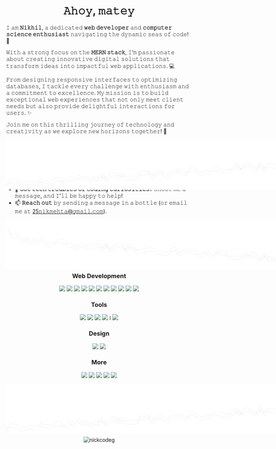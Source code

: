 <h1 align=center>𝙰𝚑𝚘𝚢, 𝚖𝚊𝚝𝚎𝚢</h1>

𝙸 𝚊𝚖 **𝙽𝚒𝚔𝚑𝚒𝚕**, 𝚊 𝚍𝚎𝚍𝚒𝚌𝚊𝚝𝚎𝚍 **𝚠𝚎𝚋 𝚍𝚎𝚟𝚎𝚕𝚘𝚙𝚎𝚛** 𝚊𝚗𝚍 **𝚌𝚘𝚖𝚙𝚞𝚝𝚎𝚛 𝚜𝚌𝚒𝚎𝚗𝚌𝚎 𝚎𝚗𝚝𝚑𝚞𝚜𝚒𝚊𝚜𝚝** 𝚗𝚊𝚟𝚒𝚐𝚊𝚝𝚒𝚗𝚐 𝚝𝚑𝚎 𝚍𝚢𝚗𝚊𝚖𝚒𝚌 𝚜𝚎𝚊𝚜 𝚘𝚏 𝚌𝚘𝚍𝚎! 🌊 

𝚆𝚒𝚝𝚑 𝚊 𝚜𝚝𝚛𝚘𝚗𝚐 𝚏𝚘𝚌𝚞𝚜 𝚘𝚗 𝚝𝚑𝚎 **𝙼𝙴𝚁𝙽 𝚜𝚝𝚊𝚌𝚔**, 𝙸’𝚖 𝚙𝚊𝚜𝚜𝚒𝚘𝚗𝚊𝚝𝚎 𝚊𝚋𝚘𝚞𝚝 𝚌𝚛𝚎𝚊𝚝𝚒𝚗𝚐 𝚒𝚗𝚗𝚘𝚟𝚊𝚝𝚒𝚟𝚎 𝚍𝚒𝚐𝚒𝚝𝚊𝚕 𝚜𝚘𝚕𝚞𝚝𝚒𝚘𝚗𝚜 𝚝𝚑𝚊𝚝 𝚝𝚛𝚊𝚗𝚜𝚏𝚘𝚛𝚖 𝚒𝚍𝚎𝚊𝚜 𝚒𝚗𝚝𝚘 𝚒𝚖𝚙𝚊𝚌𝚝𝚏𝚞𝚕 𝚠𝚎𝚋 𝚊𝚙𝚙𝚕𝚒𝚌𝚊𝚝𝚒𝚘𝚗𝚜. 💻  

𝙵𝚛𝚘𝚖 𝚍𝚎𝚜𝚒𝚐𝚗𝚒𝚗𝚐 𝚛𝚎𝚜𝚙𝚘𝚗𝚜𝚒𝚟𝚎 𝚒𝚗𝚝𝚎𝚛𝚏𝚊𝚌𝚎𝚜 𝚝𝚘 𝚘𝚙𝚝𝚒𝚖𝚒𝚣𝚒𝚗𝚐 𝚍𝚊𝚝𝚊𝚋𝚊𝚜𝚎𝚜, 𝙸 𝚝𝚊𝚌𝚔𝚕𝚎 𝚎𝚟𝚎𝚛𝚢 𝚌𝚑𝚊𝚕𝚕𝚎𝚗𝚐𝚎 𝚠𝚒𝚝𝚑 𝚎𝚗𝚝𝚑𝚞𝚜𝚒𝚊𝚜𝚖 𝚊𝚗𝚍 𝚊 𝚌𝚘𝚖𝚖𝚒𝚝𝚖𝚎𝚗𝚝 𝚝𝚘 𝚎𝚡𝚌𝚎𝚕𝚕𝚎𝚗𝚌𝚎. 𝙼𝚢 𝚖𝚒𝚜𝚜𝚒𝚘𝚗 𝚒𝚜 𝚝𝚘 𝚋𝚞𝚒𝚕𝚍 𝚎𝚡𝚌𝚎𝚙𝚝𝚒𝚘𝚗𝚊𝚕 𝚠𝚎𝚋 𝚎𝚡𝚙𝚎𝚛𝚒𝚎𝚗𝚌𝚎𝚜 𝚝𝚑𝚊𝚝 𝚗𝚘𝚝 𝚘𝚗𝚕𝚢 𝚖𝚎𝚎𝚝 𝚌𝚕𝚒𝚎𝚗𝚝 𝚗𝚎𝚎𝚍𝚜 𝚋𝚞𝚝 𝚊𝚕𝚜𝚘 𝚙𝚛𝚘𝚟𝚒𝚍𝚎 𝚍𝚎𝚕𝚒𝚐𝚑𝚝𝚏𝚞𝚕 𝚒𝚗𝚝𝚎𝚛𝚊𝚌𝚝𝚒𝚘𝚗𝚜 𝚏𝚘𝚛 𝚞𝚜𝚎𝚛𝚜. ✨  

𝙹𝚘𝚒𝚗 𝚖𝚎 𝚘𝚗 𝚝𝚑𝚒𝚜 𝚝𝚑𝚛𝚒𝚕𝚕𝚒𝚗𝚐 𝚓𝚘𝚞𝚛𝚗𝚎𝚢 𝚘𝚏 𝚝𝚎𝚌𝚑𝚗𝚘𝚕𝚘𝚐𝚢 𝚊𝚗𝚍 𝚌𝚛𝚎𝚊𝚝𝚒𝚟𝚒𝚝𝚢 𝚊𝚜 𝚠𝚎 𝚎𝚡𝚙𝚕𝚘𝚛𝚎 𝚗𝚎𝚠 𝚑𝚘𝚛𝚒𝚣𝚘𝚗𝚜 𝚝𝚘𝚐𝚎𝚝𝚑𝚎𝚛! 🚀

<img
  src="./torn-paper-black-background.png"
  alt=""
  title=""
  style="display: flex; margin: 0 auto; position: absolute">

<img src="https://i.giphy.com/media/v1.Y2lkPTc5MGI3NjExZWFwemtsZ2UwN3cwN3ZrOW16cm4za3JpbXhoYWo0bGJsNnhtcmVvNiZlcD12MV9pbnRlcm5hbF9naWZfYnlfaWQmY3Q9cw/y0V1NBjMz8cmZV15y8/giphy.gif" width="400px" align="right"></img>

- 🔭 **𝙲𝚞𝚛𝚛𝚎𝚗𝚝𝚕𝚢 𝚗𝚊𝚟𝚒𝚐𝚊𝚝𝚒𝚗𝚐** 𝚊 𝚏𝚕𝚎𝚎𝚝 𝚘𝚏 𝚎𝚡𝚌𝚒𝚝𝚒𝚗𝚐 𝚙𝚛𝚘𝚓𝚎𝚌𝚝𝚜 𝚊𝚗𝚍 𝚜𝚎𝚎𝚔𝚒𝚗𝚐 𝚖𝚢 𝚗𝚎𝚡𝚝 𝚐𝚛𝚊𝚗𝚍 𝚊𝚍𝚟𝚎𝚗𝚝𝚞𝚛𝚎!
- 🌱 **𝙳𝚒𝚟𝚒𝚗𝚐 𝚍𝚎𝚎𝚙 𝚒𝚗𝚝𝚘** **𝙵𝚞𝚕𝚕 𝚂𝚝𝚊𝚌𝚔 𝙳𝚎𝚟𝚎𝚕𝚘𝚙𝚖𝚎𝚗𝚝**, 𝚖𝚊𝚜𝚝𝚎𝚛𝚒𝚗𝚐 𝚝𝚑𝚎 𝚜𝚎𝚌𝚛𝚎𝚝𝚜 𝚘𝚏 𝚝𝚑𝚎 𝚍𝚒𝚐𝚒𝚝𝚊𝚕 𝚜𝚎𝚊𝚜.
- 👯 **𝙻𝚘𝚘𝚔𝚒𝚗𝚐 𝚏𝚘𝚛 𝚏𝚎𝚕𝚕𝚘𝚠 𝚍𝚎𝚟𝚎𝚕𝚘𝚙𝚎𝚛𝚜** 𝚝𝚘 𝚌𝚘𝚕𝚕𝚊𝚋𝚘𝚛𝚊𝚝𝚎 𝚘𝚗 **𝚘𝚙𝚎𝚗-𝚜𝚘𝚞𝚛𝚌𝚎 𝚚𝚞𝚎𝚜𝚝𝚜** 𝚊𝚗𝚍 𝚌𝚘𝚍𝚎-𝚏𝚒𝚕𝚕𝚎𝚍 𝚟𝚘𝚢𝚊𝚐𝚎𝚜.
- 💬 **𝙶𝚘𝚝 𝚝𝚎𝚌𝚑 𝚝𝚛𝚘𝚞𝚋𝚕𝚎𝚜 𝚘𝚛 𝚌𝚘𝚍𝚒𝚗𝚐 𝚌𝚞𝚛𝚒𝚘𝚜𝚒𝚝𝚒𝚎𝚜?** 𝚂𝚑𝚘𝚘𝚝 𝚖𝚎 𝚊 𝚖𝚎𝚜𝚜𝚊𝚐𝚎, 𝚊𝚗𝚍 𝙸'𝚕𝚕 𝚋𝚎 𝚑𝚊𝚙𝚙𝚢 𝚝𝚘 𝚑𝚎𝚕𝚙!
- 📫 **𝚁𝚎𝚊𝚌𝚑 𝚘𝚞𝚝** 𝚋𝚢 𝚜𝚎𝚗𝚍𝚒𝚗𝚐 𝚊 𝚖𝚎𝚜𝚜𝚊𝚐𝚎 𝚒𝚗 𝚊 𝚋𝚘𝚝𝚝𝚕𝚎 (𝚘𝚛 𝚎𝚖𝚊𝚒𝚕 𝚖𝚎 𝚊𝚝 [25𝚗𝚒𝚔𝚖𝚎𝚑𝚝𝚊@𝚐𝚖𝚊𝚒𝚕.𝚌𝚘𝚖](mailto:25nikmehta@gmail.com)).

<img
  src="./IMG_20240907_152610.png"
  alt=""
  title=""
  style="display: flex; margin: 0 auto; position: absolute">

<h2 align="center">𝚃𝚎𝚌𝚑 𝙸 𝚞𝚜𝚎</h2>

<h3 align="center">Languages</h3>
<div align="center">

<img src="https://user-images.githubusercontent.com/25181517/117447155-6a868a00-af3d-11eb-9cfe-245df15c9f3f.png" width="50px"></img>
<img src="https://user-images.githubusercontent.com/25181517/117201156-9a724800-adec-11eb-9a9d-3cd0f67da4bc.png" width="50px"></img>
<img src="https://user-images.githubusercontent.com/25181517/192106073-90fffafe-3562-4ff9-a37e-c77a2da0ff58.png" width="50px"></img>
<img src="https://user-images.githubusercontent.com/25181517/183423507-c056a6f9-1ba8-4312-a350-19bcbc5a8697.png" width="50px"></img>
<img src="https://user-images.githubusercontent.com/25181517/183890598-19a0ac2d-e88a-4005-a8df-1ee36782fde1.png" width="50px"></img>

</div>

<h3 align="center">Web Development</h3>
<div align="center">

<img src="https://user-images.githubusercontent.com/25181517/192158954-f88b5814-d510-4564-b285-dff7d6400dad.png" width="50px"></img>
<img src="https://user-images.githubusercontent.com/25181517/183898674-75a4a1b1-f960-4ea9-abcb-637170a00a75.png" width="50px"></img>
<img src="https://user-images.githubusercontent.com/25181517/183898054-b3d693d4-dafb-4808-a509-bab54cf5de34.png" width="50px"></img>
<img src="https://user-images.githubusercontent.com/25181517/202896760-337261ed-ee92-4979-84c4-d4b829c7355d.png" width="50px"></img>
<img src="https://user-images.githubusercontent.com/25181517/183897015-94a058a6-b86e-4e42-a37f-bf92061753e5.png" width="50px"></img>
<img src="https://user-images.githubusercontent.com/25181517/183568594-85e280a7-0d7e-4d1a-9028-c8c2209e073c.png" width="50px"></img>
<img src="https://user-images.githubusercontent.com/25181517/183859966-a3462d8d-1bc7-4880-b353-e2cbed900ed6.png" width="50px"></img>
<img src="https://user-images.githubusercontent.com/25181517/187896150-cc1dcb12-d490-445c-8e4d-1275cd2388d6.png" width="50px"></img>
<img src="https://user-images.githubusercontent.com/25181517/192107858-fe19f043-c502-4009-8c47-476fc89718ad.png" width="50px"></img>
<img src="https://user-images.githubusercontent.com/25181517/182884177-d48a8579-2cd0-447a-b9a6-ffc7cb02560e.png" width="50px"></img>
<img src="https://github-production-user-asset-6210df.s3.amazonaws.com/62091613/261395532-b40892ef-efb8-4b0e-a6b5-d1cfc2f3fc35.png" width="50px"></img>
</div>

<h3 align="center">Tools</h3>
<div align="center">
<img src="https://user-images.githubusercontent.com/25181517/192108372-f71d70ac-7ae6-4c0d-8395-51d8870c2ef0.png" width="50px"></img>
<img src="https://user-images.githubusercontent.com/25181517/192108374-8da61ba1-99ec-41d7-80b8-fb2f7c0a4948.png" width="50px"></img>
<img src="https://user-images.githubusercontent.com/25181517/192108891-d86b6220-e232-423a-bf5f-90903e6887c3.png" width="50px"></img>
<img src="https://user-images.githubusercontent.com/25181517/192109061-e138ca71-337c-4019-8d42-4792fdaa7128.png" width="50px"></img> l
<img src="https://user-images.githubusercontent.com/25181517/121401671-49102800-c959-11eb-9f6f-74d49a5e1774.png" width="50px"></img>
</div>

<h3 align="center">Design</h3>
<div align="center">
  <img src="https://user-images.githubusercontent.com/25181517/189715289-df3ee512-6eca-463f-a0f4-c10d94a06b2f.png" width="50px"></img>
<img src="https://github-production-user-asset-6210df.s3.amazonaws.com/136815194/253220886-02494c7c-de6a-43a6-9293-6369696842ed.png" width="50px"></img>
</div>

<h3 align="center">More</h3>
<div align="center">
<img src="https://user-images.githubusercontent.com/25181517/183049794-a3dfaddd-22ee-4ffe-b0b4-549ccd4879f9.png" width="50px"></img>
<img src="https://github.com/marwin1991/profile-technology-icons/assets/76012086/4ec200c2-acdf-4c42-b419-cd49cba3d09f" width="50px"></img>
<img src="https://github.com/marwin1991/profile-technology-icons/assets/76012086/24b02d77-2f28-43c7-b5d6-e15e3395851b" width="50px"></img>
<img src="https://github.com/marwin1991/profile-technology-icons/assets/62091613/9bf5650b-e534-4eae-8a26-8379d076f3b4" width="50px"></img>
<img src="https://user-images.githubusercontent.com/25181517/183423775-2276e25d-d43d-4e58-890b-edbc88e915f7.png" width="50px"></img>
</div>


<img
  src="./torn-paper-black-background.png"
  alt=""
  title=""
  style="display: flex; margin: 0 auto; position: absolute">

<h2 align="center">𝚂𝚝𝚊𝚝𝚜</h2>

<div>  

<img src="https://github-readme-stats.vercel.app/api?username=nickcodeg&show=reviews&show_icons=true&theme=dark&bg_color=00000000&hide_border=true&custom_title=Stats&include_all_commits=true" align="left"></img>

<img src="https://github-readme-stats.vercel.app/api/top-langs/?username=nickcodeg&theme=dark&bg_color=00000000&hide_border=true&langs_count=5" align="right"></img>

</div>

<img src="https://github-readme-stats.vercel.app/api/pin/?username=nickcodeg&repo=Twitter-Clone&theme=dark&bg_color=00000000&"></img>

<p align="center">𝚂𝚑𝚘𝚠 𝚜𝚘𝚖𝚎 ♡ 𝚋𝚢 𝚜𝚝𝚊𝚛𝚒𝚗’ 𝚖𝚢 𝚛𝚎𝚙𝚘𝚜𝚒𝚝𝚘𝚛𝚒𝚎𝚜 𝚊𝚗𝚍 𝚓𝚘𝚒𝚗𝚒𝚗’ 𝚝𝚑𝚎 𝚝𝚛𝚎𝚊𝚜𝚞𝚛𝚎 𝚑𝚞𝚗𝚝!</p>


<p align="center"> <img src="https://komarev.com/ghpvc/?username=nickcodeg&label=SHIPMATES+ABOARD:&color=000000&style=plastic&abbreviated=true" alt="nickcodeg" align="center"/> </p>

